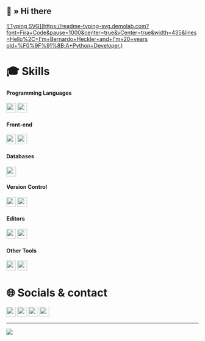 ## 👋 » Hi there

[![Typing SVG](https://readme-typing-svg.demolab.com?font=Fira+Code&pause=1000&center=true&vCenter=true&width=435&lines=Hello%2C+I'm+Bernardo+Heckler+and+I'm+20+years old+%F0%9F%91%8B;A+Python+Developer.)](https://git.io/typing-svg)

# 🎓 Skills

#### Programming Languages

<p>
  <img src="https://img.shields.io/badge/JavaScript-282c34?logo=javascript" height="25">
  <img src="https://img.shields.io/badge/Python-282c34?logo=python" height="25">
</p>

<!-- <img src="https://skillicons.dev/icons?i=js,ts,py,php,c,go&perline=14" width="212"> -->

#### Front-end

<p>
  <img src="https://img.shields.io/badge/HTML-282c34?logo=html5" height="25">
  <img src="https://img.shields.io/badge/CSS-282c34?logo=css3&logoColor=0396de" height="25">
  <br>
</p>

<!-- <img src="https://skillicons.dev/icons?i=html,css,react,redux,vue,tailwind,bootstrap,jquery,threejs,svg,sass,pug&perline=14" width="428"> -->

#### Databases

<p>
  <img src="https://img.shields.io/badge/MySQL-282c34?logo=mysql" height="25">
</p>

<!-- <img src="https://skillicons.dev/icons?i=mysql,gql,gcp&perline=14" width="104"> -->

#### Version Control

<p>
  <img src="https://img.shields.io/badge/Git-282c34?logo=git" height="25">
  <img src="https://img.shields.io/badge/GitHub-282c34?logo=github" height="25">
</p>

#### Editors

<p>
  <img src="https://img.shields.io/badge/VS Code-282c34?logo=visual-studio-code&logoColor=0078d7" height="25">
  <img src="https://img.shields.io/badge/Sublime Text-282c34?logo=sublime-text" height="25">
</p>

#### Other Tools

<p>
  <img src="https://img.shields.io/badge/Photoshop-282c34?logo=adobe-photoshop" height="25">
  <img src="https://img.shields.io/badge/Microsoft Edge-282c34?logo=microsoft-edge&logoColor=0078d7" height="25">
</p>

<!-- <img src="https://skillicons.dev/icons?i=git,github,npm,pnpm,vitest,vscode,sublime,powershell,md,regex,vercel,codepen,ps,figma,stackoverflow,windows&perline=14" width="500"> -->

# 🌐 Socials & contact


[<img src="https://img.shields.io/badge/YouTube-c4302b.svg?logo=youtube" height="25">](https://youtube.com/@heckler201?si=3rMqkEKlE5ddQy2s)
[<img src="https://img.shields.io/badge/Gmail-ece9e9.svg?logo=gmail" height="25">](mailto:bernaheckler1@gmail.com)
[<img src="https://img.shields.io/badge/Instagram-ff0685.svg?logo=instagram" height="25">](https://www.instagram.com/berna.hcklr/)
[<img src="https://img.shields.io/badge/Linkedin-0047f9.svg?logo=linkedin" height="25">](https://www.linkedin.com/in/bernardo-heckler-645153305/)

---

[<img src="https://visitcount.itsvg.in/api?id=tientq64&icon=5&color=6">](https://visitcount.itsvg.in)
